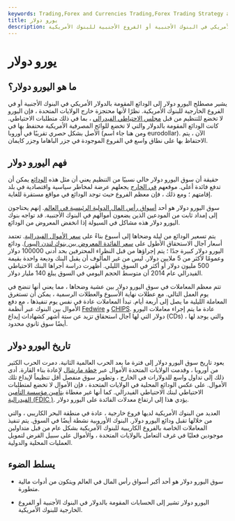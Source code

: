 ```yaml
---
keywords: Trading,Forex and Currencies Trading,Forex Trading Strategy and Education,Strategy and Education
title: يورو دولار
description: يشير مصطلح اليورو دولار إلى الودائع المقومة بالدولار الأمريكي في البنوك الأجنبية أو الفروع الأجنبية للبنوك الأمريكية.
---
```


# يورو دولار
## ما هو اليورو دولار؟

يشير مصطلح اليورو دولار إلى الودائع المقومة بالدولار الأمريكي في البنوك الأجنبية أو في الفروع الخارجية للبنوك الأمريكية. نظرًا لأنها محتجزة خارج الولايات المتحدة ، فإن اليورو لا تخضع للتنظيم من قبل [مجلس الاحتياطي الفيدرالي](/frb) ، بما في ذلك متطلبات الاحتياطي. كانت الودائع المقومة بالدولار والتي لا تخضع للوائح المصرفية الأمريكية محتفظ بها في الأصل بشكل حصري تقريبًا في أوروبا (ومن هنا جاء اسم eurodollar). الآن ، يتم الاحتفاظ بها على نطاق واسع في الفروع الموجودة في جزر الباهاما وجزر كايمان.

## فهم اليورو دولار

حقيقة أن سوق اليورو دولار خالي نسبيًا من التنظيم يعني أن مثل هذه [الودائع](/deposit) يمكن أن تدفع فائدة أعلى. موقعهم [في الخارج](/offshore) يجعلهم عرضة لمخاطر سياسية واقتصادية في بلد إقامتهم ؛ ومع ذلك ، فإن معظم الفروع حيث توجد الودائع في مواقع مستقرة للغاية.

سوق اليورو دولار هو أحد [أسواق رأس المال الدولية الرئيسية في العالم](/capitalmarkets). إنهم يحتاجون إلى إمداد ثابت من المودعين الذين يضعون أموالهم في البنوك الأجنبية. قد تواجه بنوك اليورو دولار هذه مشاكل في السيولة إذا انخفض المعروض من الودائع.

يتم تسعير الودائع من ليلة وضحاها إلى أسبوع بناءً على [سعر الأموال الفيدرالية](/federalfundsrate). تعتمد أسعار آجال الاستحقاق الأطول على [سعر الفائدة المعروض بين بنوك لندن (ليبور)](/libor). ودائع اليورو دولار كبيرة جدًا ؛ يتم إجراؤها من قبل النظراء المحترفين بحد أدنى 100000 دولار وعمومًا لأكثر من 5 ملايين دولار. ليس من غير المألوف أن يقبل البنك وديعة واحدة بقيمة 500 مليون دولار أو أكثر في السوق الليلي. أظهرت دراسة أجراها البنك الاحتياطي الفيدرالي عام 2014 أن متوسط الحجم اليومي في السوق يبلغ 140 مليار دولار.

تتم معظم المعاملات في سوق اليورو دولار بين عشية وضحاها ، مما يعني أنها تنضج في يوم العمل التالي. مع عطلات نهاية الأسبوع والعطلات الرسمية ، يمكن أن تستغرق المعاملة الليلية ما يصل إلى أربعة أيام. تبدأ المعاملات عادة في نفس يوم تنفيذها ، مع دفع الأموال بين البنوك عبر أنظمة [Fedwire](/fedwire) و [CHIPS](/clearing-house-interbank-payments-system-chips). عادة ما يتم إجراء معاملات اليورو دولار التي لها آجال استحقاق تزيد عن ستة أشهر كشهادات إيداع (CDs) ، والتي يوجد لها أيضًا سوق ثانوي محدود.

## تاريخ اليورو دولار

يعود تاريخ سوق اليورو دولار إلى فترة ما بعد الحرب العالمية الثانية. دمرت الحرب الكثير من أوروبا ، وقدمت الولايات المتحدة الأموال عبر [خطة مارشال](/marshall-plan) لإعادة بناء القارة. أدى ذلك إلى تداول واسع للدولارات في الخارج ، وتطوير سوق منفصل أقل تنظيماً لإيداع تلك الأموال. على عكس الودائع المحلية في الولايات المتحدة ، فإن الأموال لا تخضع لمتطلبات الاحتياطي لبنك الاحتياطي الفيدرالي. كما أنها غير مغطاة [بتأمين مؤسسة التأمين الفيدرالية (FDIC )](/fdic-insured-account). يؤدي هذا إلى ارتفاع معدلات الفائدة على اليورو دولار.

العديد من البنوك الأمريكية لديها فروع خارجية ، عادة في منطقة البحر الكاريبي ، والتي من خلالها تقبل ودائع اليورو دولار. البنوك الأوروبية نشطة أيضًا في السوق. يتم تنفيذ المعاملات الخاصة بالفروع الكاريبية للبنوك الأمريكية بشكل عام من قبل متداولين موجودين فعليًا في غرف التعامل بالولايات المتحدة ، والأموال على سبيل القرض لتمويل العمليات المحلية والدولية.

## يسلط الضوء

- سوق اليورو دولار هو أحد أكبر أسواق رأس المال في العالم ويتكون من أدوات مالية متطورة.

- اليورو دولار تشير إلى الحسابات المقومة بالدولار في البنوك الأجنبية أو الفروع الخارجية للبنوك الأمريكية.

